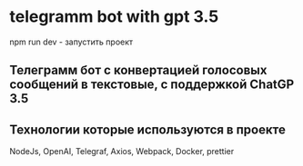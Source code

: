 # telegramm bot with gpt 3.5

npm run dev - запустить проект

## Телеграмм бот с конвертацией голосовых сообщений в текстовые, с поддержкой ChatGP 3.5

## Технологии которые используются в проекте

NodeJs, OpenAI, Telegraf, Axios, Webpack, Docker, prettier